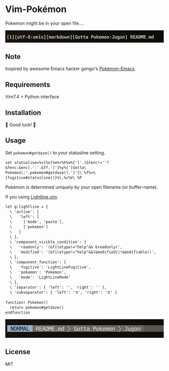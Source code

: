 Vim-Pokémon
===========

Pokemon might be in your open file....

![](images/pokemon-vim-1.png)

Note
----
Inspired by awesome Emacs hacker gongo's [Pokémon-Emacs](https://github.com/gongo/pokemon-emacs/).

Requirements
------------

Vim7.4 + Python interface

Installation
------------

:pizza: Good luck! :pizza:


Usage
-----

Set `pokemon#getdaze()` to your statusline setting.

```viml
set statusline=%<[%n]%m%r%h%w%{'['.(&fenc!=''?&fenc:&enc).':'.&ff.']'}%y%{'[Gotta\ Pokemon\:'.pokemon#getdaze().']'}\ %f%=%{fugitive#statusline()}%l,%c%V\ %P
```


Pokémon is determined uniquely by your open filename (or buffer-name).


If you using [Lightline.vim](https://github.com/itchyny/lightline.vim).

```viml
let g:lightline = {
  \ 'active': {
  \   'left': [
  \     ['mode', 'paste'],
  \     ['pokemon']
  \   ]
  \ },
  \ 'component_visible_condition': {
  \   'readonly': '(&filetype!="help"&& &readonly)',
  \   'modified': '(&filetype!="help"&&(&modified||!&modifiable))',
  \ },
  \ 'component_function': {
  \   'fugitive': 'LightLineFugitive',
  \   'pokemon': 'Pokemon',
  \   'mode': 'LightLineMode'
  \ },
  \ 'separator': { 'left': '', 'right': '' },
  \ 'subseparator': { 'left': '⮁', 'right': '⮃' }

function! Pokemon()
  return pokemon#getdaze()
endfunction
```
![](images/pokemon-vim-2.png)

License
--------

MIT
